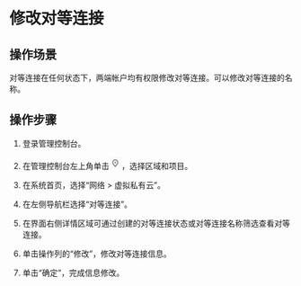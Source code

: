 # 修改对等连接<a name="vpc_peering_0002"></a>

## 操作场景<a name="s1cad888bb3d54bc2b4368335dbdc6bc3"></a>

对等连接在任何状态下，两端帐户均有权限修改对等连接。可以修改对等连接的名称。

## 操作步骤<a name="sd189dd0238e04ddeb7e847d8de3a3a3e"></a>

1.  登录管理控制台。


1.  在管理控制台左上角单击![](figures/icon-region.png)，选择区域和项目。
2.  在系统首页，选择“网络 \> 虚拟私有云”。
3.  在左侧导航栏选择“对等连接”。
4.  在界面右侧详情区域可通过创建的对等连接状态或对等连接名称筛选查看对等连接。
5.  单击操作列的“修改”，修改对等连接信息。
6.  单击“确定”，完成信息修改。

